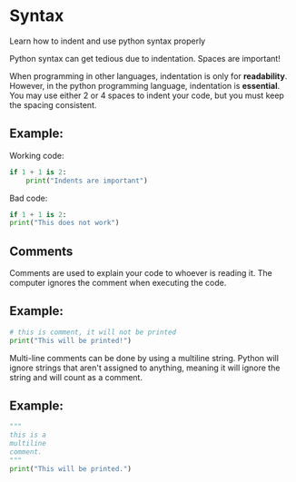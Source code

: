 # Syntax
Learn how to indent and use python syntax properly

Python syntax can get tedious due to indentation. Spaces are important!

When programming in other languages, indentation is only for **readability**. However, in the python programming language, indentation is **essential**.
You may use either 2 or 4 spaces to indent your code, but you must keep the spacing consistent.

## Example:

Working code:
```python
if 1 + 1 is 2:
    print("Indents are important")
```
Bad code:
```python
if 1 + 1 is 2:
print("This does not work")
```

## Comments
Comments are used to explain your code to whoever is reading it. The computer ignores the comment when executing the code. 

## Example:

```py
# this is comment, it will not be printed
print("This will be printed!")
```

Multi-line comments can be done by using a multiline string. Python will ignore strings that aren't assigned to anything, meaning it will ignore the string and will count as a comment. 

## Example:

```py
"""
this is a 
multiline
comment. 
"""
print("This will be printed.")
```